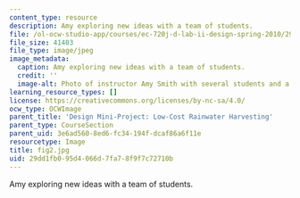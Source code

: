 ```yaml
---
content_type: resource
description: Amy exploring new ideas with a team of students.
file: /ol-ocw-studio-app/courses/ec-720j-d-lab-ii-design-spring-2010/29dd1fb095d4066d7fa78f9f7c72710b_fig2.jpg
file_size: 41403
file_type: image/jpeg
image_metadata:
  caption: Amy exploring new ideas with a team of students.
  credit: ''
  image-alt: Photo of instructor Amy Smith with several students and a poster board.
learning_resource_types: []
license: https://creativecommons.org/licenses/by-nc-sa/4.0/
ocw_type: OCWImage
parent_title: 'Design Mini-Project: Low-Cost Rainwater Harvesting'
parent_type: CourseSection
parent_uid: 3e6ad560-8ed6-fc34-194f-dcaf86a6f11e
resourcetype: Image
title: fig2.jpg
uid: 29dd1fb0-95d4-066d-7fa7-8f9f7c72710b
---
```

Amy exploring new ideas with a team of students.